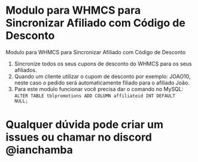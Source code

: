 # Modulo para WHMCS para Sincronizar Afiliado com Código de Desconto
Modulo para WHMCS para Sincronizar Afiliado com Código de Desconto

1. Sincronize todos os seus cupons de desconto do WHMCS para os seus afiliados.
2. Quando um cliente utilizar o cupom de desconto por exemplo: JOAO10, neste caso o pedido será automaticamente filiado para o afiliado João.
3. Para este modulo funcionar você precisa dar o comando no MySQL: <code>ALTER TABLE tblpromotions ADD COLUMN affiliateid INT DEFAULT NULL;</code>

# Qualquer dúvida pode criar um issues ou chamar no discord @ianchamba
